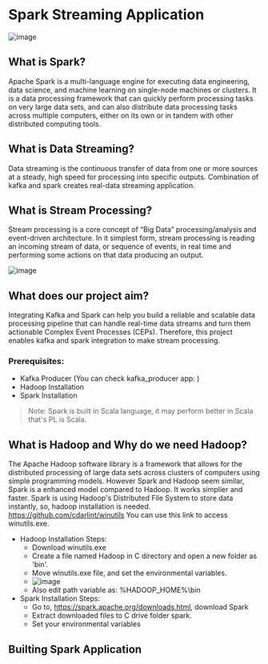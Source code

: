 # Spark Streaming Application
![image](https://github.com/AysCeren/spark_app/assets/154695340/3c5d3c9d-6a88-461a-bb3a-9b682e0ee4d7)

## What is Spark?
Apache Spark is a multi-language engine for executing data engineering, data science, and machine learning on single-node machines or clusters. It is a data processing framework that can quickly perform processing tasks on very large data sets, and can also distribute data processing tasks across multiple computers, either on its own or in tandem with other distributed computing tools.

## What is Data Streaming?
Data streaming is the continuous transfer of data from one or more sources at a steady, high speed for processing into specific outputs. Combination of kafka and spark creates real-data streaming application.

## What is Stream Processing?
Stream processing is a core concept of “Big Data” processing/analysis and event-driven architecture. In it simplest form, stream processing is reading an incoming stream of data, or sequence of events, in real time and performing some actions on that data producing an output.

![image](https://github.com/user-attachments/assets/e9f382da-e0ed-4437-89f6-d656bb15f771)

## What does our project aim?

Integrating Kafka and Spark can help you build a reliable and scalable data processing pipeline that can handle real-time data streams and turn them actionable Complex Event Processes (CEPs). Therefore, this project enables kafka and spark integration to make stream processing.

### Prerequisites:
+ Kafka Producer (You can check kafka_producer app: )
+ Hadoop Installation
+ Spark Installation
> Note: Spark is built in Scala language, it may perform better in Scala that's PL is Scala.

## What is Hadoop and Why do we need Hadoop?
The Apache Hadoop software library is a framework that allows for the distributed processing of large data sets across clusters of computers using simple programming models. However Spark and Hadoop seem similar, Spark is a enhanced model compared to Hadoop. It works simplier and faster.
Spark is using Hadoop's Distributed File System to store data instantly, so, hadoop installation is needed.
https://github.com/cdarlint/winutils You can use this link to access winutils.exe.
  + Hadoop Installation Steps:
    - Download winutils.exe
    - Create a file named Hadoop in C directory and open a new folder as 'bin'.
    - Move winutils.exe file, and set the environmental variables.
    - ![image](https://github.com/user-attachments/assets/6fdc5451-2e1f-40d1-b74a-a61d9e1f8b9e)
    - Also edit path variable as: %HADOOP_HOME%\bin
  + Spark Installation Steps:
    - Go to, https://spark.apache.org/downloads.html, download Spark
    - Extract downloaded files to C drive folder spark.
    - Set your environmental variables

## Builting Spark Application


 
